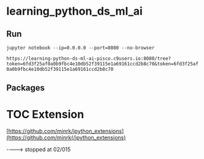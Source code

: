 # learning_python_ds_ml_ai

## Run

`jupyter notebook --ip=0.0.0.0 --port=8080 --no-browser`

`https://learning-python-ds-ml-ai-pisco.c9users.io:8080/tree?token=6fd3f25af0a0b9fbc4e10db52f39115e1a69161ccd2b8c70&token=6fd3f25af0a0b9fbc4e10db52f39115e1a69161ccd2b8c70`

## Packages

# TOC Extension 

[https://github.com/minrk/ipython_extensions](https://github.com/minrk(/ipython_extensions)

----> stopped at 02/015